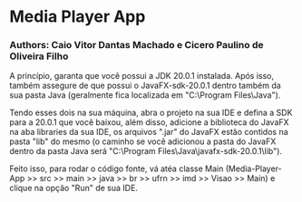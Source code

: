 # Media Player App

### Authors: Caio Vitor Dantas Machado e Cicero Paulino de Oliveira Filho

A princípio, garanta que você possui a JDK 20.0.1 instalada. Após isso, também
assegure de que possui o JavaFX-sdk-20.0.1 dentro também da sua pasta Java (geralmente
fica localizada em "C:\Program Files\Java").

Tendo esses dois na sua máquina, abra o projeto na sua IDE e defina a SDK para a 20.0.1 que você
baixou, além disso, adicione a biblioteca do JavaFX na aba libraries da sua IDE, os arquivos ".jar"
do JavaFX estão contidos na pasta "lib" do mesmo (o caminho se você adicionou a pasta do JavaFX dentro 
da pasta Java será "C:\Program Files\Java\javafx-sdk-20.0.1\lib").

Feito isso, para rodar o código fonte, vá atéa classe Main 
(Media-Player-App >> src >> main >> java >> br >> ufrn >> imd >> Visao >> Main)
e clique na opção "Run" de sua IDE.

